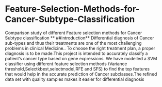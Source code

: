 # Feature-Selection-Methods-for-Cancer-Subtype-Classification
 Comparison study of different Feature selection methods for Cancer Subtype classification
** ##Introduction**
 Differential diagnosis of Cancer sub-types and thus their treatments are one of the most
challenging problems in clinical Medicine.. To choose the right treatment plan, a proper
diagnosis is to be made.This project is intended to accurately classify a patient’s cancer type
based on gene expressions.
We have modelled a SVM classifier using different feature selection methods (Variance
threshold,Selectkbest,selectmodel,RFE and SFS) to find the top features that would help in the
accurate prediction of Cancer subclasses.The refined data set with quality samples makes it
easier for differential diagnosis
